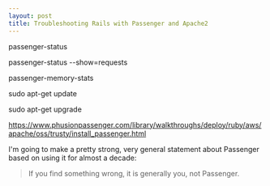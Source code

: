 ```yaml
---
layout: post
title: Troubleshooting Rails with Passenger and Apache2
---
```

passenger-status

passenger-status --show=requests

passenger-memory-stats

sudo apt-get update

sudo apt-get upgrade

https://www.phusionpassenger.com/library/walkthroughs/deploy/ruby/aws/apache/oss/trusty/install_passenger.html

I'm going to make a pretty strong, very general statement about Passenger based on using it for almost a decade:

> If you find something wrong, it is generally you, not Passenger.  